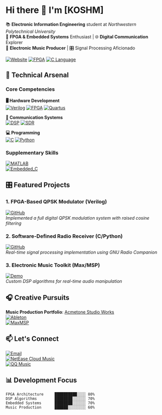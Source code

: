 # Hi there 👋 I'm [KOSHM]

📚 **Electronic Information Engineering** student at *Northwestern Polytechnical University*  
🚀 **FPGA & Embedded Systems** Enthusiast | 🌐 **Digital Communication** Explorer  
🎹 **Electronic Music Producer** | 🎛️ Signal Processing Aficionado

[![Website](https://img.shields.io/badge/Portfolio-Acmetone.com-2ea44f?style=flat&logo=google-chrome)](https://acmetone.com)
[![FPGA](https://img.shields.io/badge/FPGA-Xilinx_Altera-FF6F00?logo=verilog)](https://)
[![C Language](https://img.shields.io/badge/C-Expert-00599C?logo=c)](https://)

## 🔧 Technical Arsenal

### Core Competencies
**🖥️ Hardware Development**  
[![Verilog](https://img.shields.io/badge/Verilog-HDL-00979D)](https://)
[![FPGA](https://img.shields.io/badge/Xilinx_Vivado-FF6F00?logo=xilinx)](https://)
[![Quartus](https://img.shields.io/badge/Intel_Quartus-0071C5?logo=intel)](https://)

**📶 Communication Systems**  
[![DSP](https://img.shields.io/badge/Digital_Signal_Processing-8A2BE2)](https://)
[![SDR](https://img.shields.io/badge/Software_Defined_Radio-4B0082)](https://)

**💻 Programming**  
[![C](https://img.shields.io/badge/C-Expert-00599C?logo=c)](https://)
[![Python](https://img.shields.io/badge/Python-Intermediate-3776AB?logo=python)](https://)

### Supplementary Skills
[![MATLAB](https://img.shields.io/badge/MATLAB-Intermediate-0076A8?logo=mathworks)](https://)  
[![Embedded_C](https://img.shields.io/badge/Embedded_C-Advanced-00427A)](https://)

## 🎛️ Featured Projects

### 1. FPGA-Based QPSK Modulator (Verilog)
[![GitHub](https://img.shields.io/badge/Repo_Private-100000?style=flat&logo=github)](https://)  
*Implemented a full digital QPSK modulation system with raised cosine filtering*

### 2. Software-Defined Radio Receiver (C/Python)
[![GitHub](https://img.shields.io/badge/Repo_Private-100000?style=flat&logo=github)](https://)  
*Real-time signal processing implementation using GNU Radio Companion*

### 3. Electronic Music Toolkit (Max/MSP)
[![Demo](https://img.shields.io/badge/Demo-Available-FF6F00)](https://acmetone.com)  
*Custom DSP algorithms for real-time audio manipulation*

## 🎧 Creative Pursuits
**Music Production Portfolio**: [Acmetone Studio Works](https://acmetone.com)  
[![Ableton](https://img.shields.io/badge/Ableton_Live-Expert-000000?logo=ableton-live)](https://)  
[![MaxMSP](https://img.shields.io/badge/Max/MSP-Intermediate-525252?logo=max)](https://)

## 📫 Let's Connect
[![Email](https://img.shields.io/badge/Contact_Me-专业合作-blue?logo=gmail)](mailto:KOSHM@acmetone.com)  
[![NetEase Cloud Music](https://img.shields.io/badge/网易云音乐-E60026?logo=netease-cloud-music&logoColor=white)](https://music.163.com/#/artist?id=34565193)  
[![QQ Music](https://img.shields.io/badge/QQ音乐-32C6FF?logo=tencent-qq&logoColor=white)](https://y.qq.com/n/ryqq/singer/002HBzUe2zL3AZ)


## 📊 Development Focus
```text
FPGA Architecture     ██████████░░░░ 80% 
DSP Algorithms        ████████░░░░░░ 70%
Embedded Systems      ████████░░░░░░ 70%
Music Production      ██████░░░░░░░░ 60%
